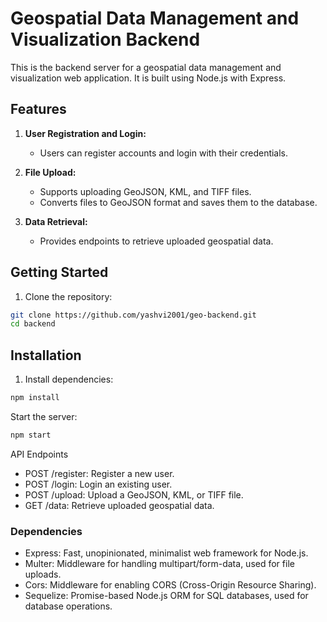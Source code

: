 # Geospatial Data Management and Visualization Backend

This is the backend server for a geospatial data management and visualization web application. It is built using Node.js with Express.

## Features

1. **User Registration and Login:**
   - Users can register accounts and login with their credentials.

2. **File Upload:**
   - Supports uploading GeoJSON, KML, and TIFF files.
   - Converts files to GeoJSON format and saves them to the database.

3. **Data Retrieval:**
   - Provides endpoints to retrieve uploaded geospatial data.

## Getting Started

1. Clone the repository:

```bash
git clone https://github.com/yashvi2001/geo-backend.git
cd backend
```
## Installation

1. Install dependencies:

```bash
npm install

```
Start the server:

```bash
npm start
```
API Endpoints

- POST /register: Register a new user.
- POST /login: Login an existing user.
- POST /upload: Upload a GeoJSON, KML, or TIFF file.
- GET /data: Retrieve uploaded geospatial data.
### Dependencies
- Express: Fast, unopinionated, minimalist web framework for Node.js.
- Multer: Middleware for handling multipart/form-data, used for file uploads.
- Cors: Middleware for enabling CORS (Cross-Origin Resource Sharing).
- Sequelize: Promise-based Node.js ORM for SQL databases, used for database operations.

